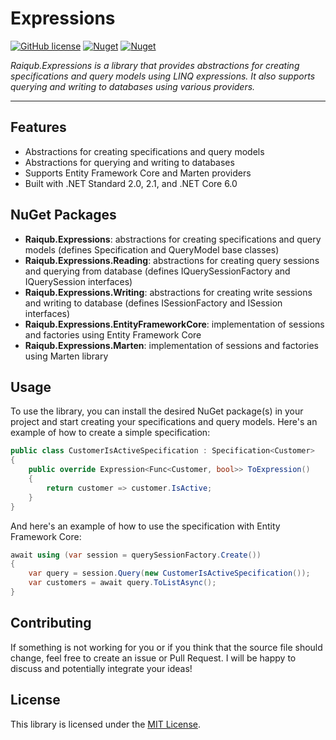 # Expressions

[![GitHub license](https://img.shields.io/badge/license-MIT-blue.svg?style=flat-square)](https://raw.githubusercontent.com/EngRajabi/Enum.Source.Generator/master/LICENSE) [![Nuget](https://img.shields.io/nuget/v/Raiqub.Expressions)](https://www.nuget.org/packages/Raiqub.Expressions) [![Nuget](https://img.shields.io/nuget/dt/Raiqub.Expressions?label=Nuget.org%20Downloads&style=flat-square&color=blue)](https://www.nuget.org/packages/Raiqub.Expressions)

_Raiqub.Expressions is a library that provides abstractions for creating specifications and query models using LINQ expressions. It also supports querying and writing to databases using various providers._

<hr />

## Features
* Abstractions for creating specifications and query models
* Abstractions for querying and writing to databases
* Supports Entity Framework Core and Marten providers
* Built with .NET Standard 2.0, 2.1, and .NET Core 6.0

## NuGet Packages
* **Raiqub.Expressions**: abstractions for creating specifications and query models (defines Specification and QueryModel base classes)
* **Raiqub.Expressions.Reading**: abstractions for creating query sessions and querying from database (defines IQuerySessionFactory and IQuerySession interfaces)
* **Raiqub.Expressions.Writing**: abstractions for creating write sessions and writing to database (defines ISessionFactory and ISession interfaces)
* **Raiqub.Expressions.EntityFrameworkCore**: implementation of sessions and factories using Entity Framework Core
* **Raiqub.Expressions.Marten**: implementation of sessions and factories using Marten library

## Usage
To use the library, you can install the desired NuGet package(s) in your project and start creating your specifications and query models. Here's an example of how to create a simple specification:

```csharp
public class CustomerIsActiveSpecification : Specification<Customer>
{
    public override Expression<Func<Customer, bool>> ToExpression()
    {
        return customer => customer.IsActive;
    }
}
```
And here's an example of how to use the specification with Entity Framework Core:

```csharp
await using (var session = querySessionFactory.Create())
{
    var query = session.Query(new CustomerIsActiveSpecification());
    var customers = await query.ToListAsync();
}
```

## Contributing

If something is not working for you or if you think that the source file
should change, feel free to create an issue or Pull Request.
I will be happy to discuss and potentially integrate your ideas!

## License

This library is licensed under the [MIT License](./LICENSE).
